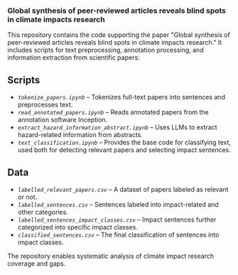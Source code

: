 ### Global synthesis of peer-reviewed articles reveals blind spots in climate impacts research

This repository contains the code supporting the paper "Global synthesis of peer-reviewed articles reveals blind spots in climate impacts research." It includes scripts for text preprocessing, annotation processing, and information extraction from scientific papers:

## Scripts

- *`tokenize_papers.ipynb`* – Tokenizes full-text papers into sentences and preprocesses text.
- *`read_annotated_papers.ipynb`* – Reads annotated papers from the annotation software Inception.
- *`extract_hazard_information_abstract.ipynb`* – Uses LLMs to extract hazard-related information from abstracts.
- *`text_classification.ipynb`* – Provides the base code for classifying text, used both for detecting relevant papers and selecting impact sentences.

## Data

- *`labelled_relevant_papers.csv`* – A dataset of papers labeled as relevant or not.  
- *`labelled_sentences.csv`* – Sentences labeled into impact-related and other categories.  
- *`labelled_sentences_impact_classes.csv`* – Impact sentences further categorized into specific impact classes.  
- *`classified_sentences.csv`* – The final classification of sentences into impact classes. 

The repository enables systematic analysis of climate impact research coverage and gaps.